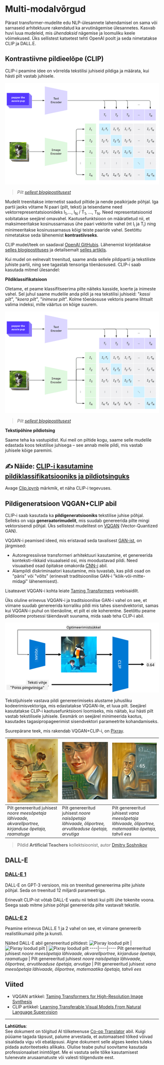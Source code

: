<!--
CO_OP_TRANSLATOR_METADATA:
{
  "original_hash": "9c592c26aca16ca085d268c732284187",
  "translation_date": "2025-10-11T11:33:36+00:00",
  "source_file": "lessons/X-Extras/X1-MultiModal/README.md",
  "language_code": "et"
}
-->
# Multi-modalvõrgud

Pärast transformer-mudelite edu NLP-ülesannete lahendamisel on sama või sarnaseid arhitektuure rakendatud ka arvutinägemise ülesannetes. Kasvab huvi luua mudeleid, mis *ühendaksid* nägemise ja loomuliku keele võimekused. Üks sellistest katsetest tehti OpenAI poolt ja seda nimetatakse CLIP ja DALL.E.

## Kontrastiivne pildieelõpe (CLIP)

CLIP-i peamine idee on võrrelda tekstilisi juhiseid pildiga ja määrata, kui hästi pilt vastab juhisele.

![CLIP arhitektuur](../../../../../translated_images/clip-arch.b3dbf20b4e8ed8be1c38e2bc6100fd3cc257c33cda4692b301be91f791b13ea7.et.png)

> *Pilt [sellest blogipostitusest](https://openai.com/blog/clip/)*

Mudelit treenitakse internetist saadud piltide ja nende pealkirjade põhjal. Iga partii jaoks võtame N paari (pilt, tekst) ja teisendame need vektorrepresentatsioonideks I<sub>1</sub>,..., I<sub>N</sub> / T<sub>1</sub>, ..., T<sub>N</sub>. Need representatsioonid sobitatakse seejärel omavahel. Kaotusefunktsioon on määratletud nii, et maksimeeritakse kosinussarnasus ühe paari vektorite vahel (nt I<sub>i</sub> ja T<sub>i</sub>) ning minimeeritakse kosinussarnasus kõigi teiste paaride vahel. Seetõttu nimetatakse seda lähenemist **kontrastiivseks**.

CLIP mudel/teek on saadaval [OpenAI GitHubis](https://github.com/openai/CLIP). Lähenemist kirjeldatakse [selles blogipostituses](https://openai.com/blog/clip/) ja detailsemalt [selles artiklis](https://arxiv.org/pdf/2103.00020.pdf).

Kui mudel on eelnevalt treenitud, saame anda sellele pildipartii ja tekstiliste juhiste partii, ning see tagastab tensoriga tõenäosused. CLIP-i saab kasutada mitmel ülesandel:

**Pildiklassifikatsioon**

Oletame, et peame klassifitseerima pilte näiteks kasside, koerte ja inimeste vahel. Sel juhul saame mudelile anda pildi ja rea tekstilisi juhiseid: "*kassi pilt*", "*koera pilt*", "*inimese pilt*". Kolme tõenäosuse vektoris peame lihtsalt valima indeksi, mille väärtus on kõige suurem.

![CLIP pildiklassifikatsiooniks](../../../../../translated_images/clip-class.3af42ef0b2b19369a633df5f20ddf4f5a01d6c8ffa181e9d3a0572c19f919f72.et.png)

> *Pilt [sellest blogipostitusest](https://openai.com/blog/clip/)*

**Tekstipõhine pildiotsing**

Saame teha ka vastupidist. Kui meil on piltide kogu, saame selle mudelile edastada koos tekstilise juhisega – see annab meile pildi, mis vastab juhisele kõige paremini.

## ✍️ Näide: [CLIP-i kasutamine pildiklassifikatsiooniks ja pildiotsinguks](Clip.ipynb)

Avage [Clip.ipynb](Clip.ipynb) märkmik, et näha CLIP-i tegevuses.

## Pildigeneratsioon VQGAN+CLIP abil

CLIP-i saab kasutada ka **pildigeneratsiooniks** tekstilise juhise põhjal. Selleks on vaja **generaatorimudelit**, mis suudab genereerida pilte mingi vektorsisendi põhjal. Üks sellistest mudelitest on [VQGAN](https://compvis.github.io/taming-transformers/) (Vector-Quantized GAN).

VQGAN-i peamised ideed, mis eristavad seda tavalisest [GAN-ist](../../4-ComputerVision/10-GANs/README.md), on järgmised:
* Autoregressiivse transformeri arhitektuuri kasutamine, et genereerida konteksti-rikkaid visuaalseid osi, mis moodustavad pildi. Need visuaalsed osad õpitakse omakorda [CNN-i](../../4-ComputerVision/07-ConvNets/README.md) abil.
* Alampildi diskriminaatori kasutamine, mis tuvastab, kas pildi osad on "päris" või "võlts" (erinevalt traditsioonilise GAN-i "kõik-või-mitte-midagi" lähenemisest).

Lisateavet VQGAN-i kohta leiate [Taming Transformers](https://compvis.github.io/taming-transformers/) veebisaidilt.

Üks oluline erinevus VQGAN-i ja traditsioonilise GAN-i vahel on see, et viimane suudab genereerida korraliku pildi mis tahes sisendvektorist, samas kui VQGAN-i puhul on tõenäoline, et pilt ei ole koherentne. Seetõttu peame pildiloome protsessi täiendavalt suunama, mida saab teha CLIP-i abil.

![VQGAN+CLIP arhitektuur](../../../../../translated_images/vqgan.5027fe05051dfa3101950cfa930303f66e6478b9bd273e83766731796e462d9b.et.png)

Tekstijuhisele vastava pildi genereerimiseks alustame juhusliku kodeerimisvektoriga, mis edastatakse VQGAN-ile, et luua pilt. Seejärel kasutatakse CLIP-i kaotusefunktsiooni loomiseks, mis näitab, kui hästi pilt vastab tekstilisele juhisele. Eesmärk on seejärel minimeerida kaotus, kasutades tagasipropageerimist sisendvektori parameetrite kohandamiseks.

Suurepärane teek, mis rakendab VQGAN+CLIP-i, on [Pixray](http://github.com/pixray/pixray).

![Pixray loodud pilt](../../../../../translated_images/a_closeup_watercolor_portrait_of_young_male_teacher_of_literature_with_a_book.2384968e9db8a0d09dc96de938b9f95bde8a7e1c721f48f286a7795bf16d56c7.et.png) |  ![Pixray loodud pilt](../../../../../translated_images/a_closeup_oil_portrait_of_young_female_teacher_of_computer_science_with_a_computer.e0b6495f210a439077e1c32cc8afdf714e634fe24dc78dc5aa45fd2f560b0ed5.et.png) | ![Pixray loodud pilt](../../../../../translated_images/a_closeup_oil_portrait_of_old_male_teacher_of_math.5362e67aa7fc2683b9d36a613b364deb7454760cd39205623fc1e3938fa133c0.et.png)
----|----|----
Pilt genereeritud juhisest *noore meesõpetaja lähivaade, akvarellportree, kirjanduse õpetaja, raamatuga* | Pilt genereeritud juhisest *noore naisõpetaja lähivaade, õliportree, arvutiteaduse õpetaja, arvutiga* | Pilt genereeritud juhisest *vana meesõpetaja lähivaade, õliportree, matemaatika õpetaja, tahvli ees*

> Pildid **Artificial Teachers** kollektsioonist, autor [Dmitry Soshnikov](http://soshnikov.com)

## DALL-E
### [DALL-E 1](https://openai.com/research/dall-e)
DALL-E on GPT-3 versioon, mis on treenitud genereerima pilte juhiste põhjal. Seda on treenitud 12 miljardi parameetriga.

Erinevalt CLIP-ist võtab DALL-E vastu nii teksti kui pilti ühe tokenite voona. Seega saab mitme juhise põhjal genereerida pilte vastavalt tekstile.

### [DALL-E 2](https://openai.com/dall-e-2)
Peamine erinevus DALL.E 1 ja 2 vahel on see, et viimane genereerib realistlikumaid pilte ja kunsti.

Näited DALL-E abil genereeritud piltidest:
![Pixray loodud pilt](../../../../../translated_images/DALL·E%202023-06-20%2015.56.56%20-%20a%20closeup%20watercolor%20portrait%20of%20young%20male%20teacher%20of%20literature%20with%20a%20book.6c235e8271d9ed10ce985d86aeb241a58518958647973af136912116b9518fce.et.png) |  ![Pixray loodud pilt](../../../../../translated_images/DALL·E%202023-06-20%2015.57.43%20-%20a%20closeup%20oil%20portrait%20of%20young%20female%20teacher%20of%20computer%20science%20with%20a%20computer.f21dc4166340b6c8b4d1cb57efd1e22127407f9b28c9ac7afe11344065369e64.et.png) | ![Pixray loodud pilt](../../../../../translated_images/DALL·E%202023-06-20%2015.58.42%20-%20%20a%20closeup%20oil%20portrait%20of%20old%20male%20teacher%20of%20mathematics%20in%20front%20of%20blackboard.d331c2dfbdc3f7c46aa65c0809066f5e7ed4b49609cd259852e760df21051e4a.et.png)
----|----|----
Pilt genereeritud juhisest *noore meesõpetaja lähivaade, akvarellportree, kirjanduse õpetaja, raamatuga* | Pilt genereeritud juhisest *noore naisõpetaja lähivaade, õliportree, arvutiteaduse õpetaja, arvutiga* | Pilt genereeritud juhisest *vana meesõpetaja lähivaade, õliportree, matemaatika õpetaja, tahvli ees*

## Viited

* VQGAN artikkel: [Taming Transformers for High-Resolution Image Synthesis](https://compvis.github.io/taming-transformers/paper/paper.pdf)
* CLIP artikkel: [Learning Transferable Visual Models From Natural Language Supervision](https://arxiv.org/pdf/2103.00020.pdf)

---

**Lahtiütlus**:  
See dokument on tõlgitud AI tõlketeenuse [Co-op Translator](https://github.com/Azure/co-op-translator) abil. Kuigi püüame tagada täpsust, palume arvestada, et automaatsed tõlked võivad sisaldada vigu või ebatäpsusi. Algne dokument selle algses keeles tuleks pidada autoriteetseks allikaks. Olulise teabe puhul soovitame kasutada professionaalset inimtõlget. Me ei vastuta selle tõlke kasutamisest tulenevate arusaamatuste või valesti tõlgenduste eest.